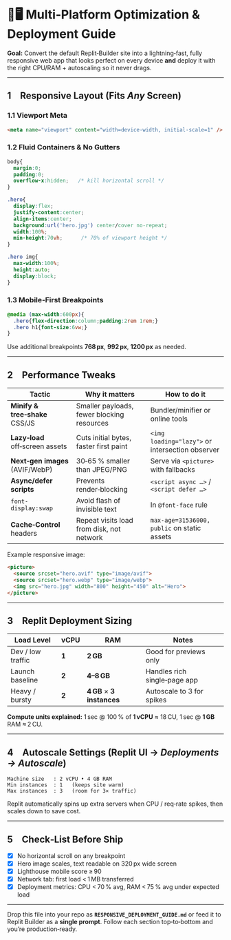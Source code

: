 
# 📱🖥️ Multi‑Platform Optimization & Deployment Guide

**Goal:** Convert the default Replit‑Builder site into a lightning‑fast, fully responsive web app that looks perfect on every device **and** deploy it with the right CPU/RAM + autoscaling so it never drags.

---

## 1 Responsive Layout (Fits *Any* Screen)

### 1.1 Viewport Meta

```html
<meta name="viewport" content="width=device-width, initial-scale=1" />
```

### 1.2 Fluid Containers & No Gutters

```css
body{
  margin:0;
  padding:0;
  overflow-x:hidden;   /* kill horizontal scroll */
}

.hero{
  display:flex;
  justify-content:center;
  align-items:center;
  background:url('hero.jpg') center/cover no-repeat;
  width:100%;
  min-height:70vh;      /* 70% of viewport height */
}

.hero img{
  max-width:100%;
  height:auto;
  display:block;
}
```

### 1.3 Mobile‑First Breakpoints

```css
@media (max-width:600px){
  .hero{flex-direction:column;padding:2rem 1rem;}
  .hero h1{font-size:6vw;}
}
```

Use additional breakpoints **768 px**, **992 px**, **1200 px** as needed.

---

## 2 Performance Tweaks

| Tactic | Why it matters | How to do it |
|--------|----------------|--------------|
| **Minify & tree‑shake** CSS/JS | Smaller payloads, fewer blocking resources | Bundler/minifier or online tools |
| **Lazy‑load** off‑screen assets | Cuts initial bytes, faster first paint | `<img loading="lazy">` or intersection observer |
| **Next‑gen images** (AVIF/WebP) | 30‑65 % smaller than JPEG/PNG | Serve via `<picture>` with fallbacks |
| **Async/defer scripts** | Prevents render‑blocking | `<script async …>` / `<script defer …>` |
| `font-display:swap` | Avoid flash of invisible text | In `@font-face` rule |
| **Cache‑Control** headers | Repeat visits load from disk, not network | `max-age=31536000, public` on static assets |

Example responsive image:

```html
<picture>
  <source srcset="hero.avif" type="image/avif">
  <source srcset="hero.webp" type="image/webp">
  <img src="hero.jpg" width="800" height="450" alt="Hero">
</picture>
```

---

## 3 Replit Deployment Sizing

| Load Level | vCPU | RAM | Notes |
|------------|------|-----|-------|
| Dev / low traffic | **1** | **2 GB** | Good for previews only |
| Launch baseline | **2** | **4–8 GB** | Handles rich single‑page app |
| Heavy / bursty  | **2** | **4 GB** × **3 instances** | Autoscale to 3 for spikes |

**Compute units explained:** 1 sec @ 100 % of **1 vCPU** ≈ 18 CU, 1 sec @ **1 GB** RAM ≈ 2 CU.

---

## 4 Autoscale Settings (Replit UI → *Deployments → Autoscale*)

```text
Machine size   : 2 vCPU • 4 GB RAM
Min instances  : 1   (keeps site warm)
Max instances  : 3   (room for 3× traffic)
```

Replit automatically spins up extra servers when CPU / req‑rate spikes, then scales down to save cost.

---

## 5 Check‑List Before Ship

- [x] No horizontal scroll on any breakpoint  
- [x] Hero image scales, text readable on 320 px wide screen  
- [x] Lighthouse mobile score ≥ 90  
- [x] Network tab: first load < 1 MB transferred  
- [x] Deployment metrics: CPU < 70 % avg, RAM < 75 % avg under expected load  

---

Drop this file into your repo as **`RESPONSIVE_DEPLOYMENT_GUIDE.md`** or feed it to Replit Builder as a **single prompt**. Follow each section top‑to‑bottom and you’re production‑ready.
